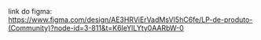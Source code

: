 link do figma: https://www.figma.com/design/AE3HRViErVadMsVI5hC6fe/LP-de-produto-(Community)?node-id=3-811&t=K6IeYlLYty0AARbW-0
